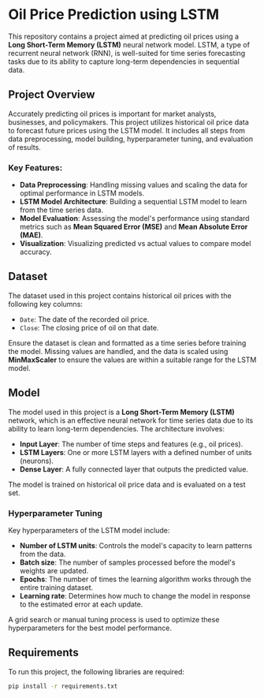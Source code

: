 # Oil Price Prediction using LSTM

This repository contains a project aimed at predicting oil prices using a **Long Short-Term Memory (LSTM)** neural network model. LSTM, a type of recurrent neural network (RNN), is well-suited for time series forecasting tasks due to its ability to capture long-term dependencies in sequential data.

## Project Overview

Accurately predicting oil prices is important for market analysts, businesses, and policymakers. This project utilizes historical oil price data to forecast future prices using the LSTM model. It includes all steps from data preprocessing, model building, hyperparameter tuning, and evaluation of results.

### Key Features:
- **Data Preprocessing**: Handling missing values and scaling the data for optimal performance in LSTM models.
- **LSTM Model Architecture**: Building a sequential LSTM model to learn from the time series data.
- **Model Evaluation**: Assessing the model's performance using standard metrics such as **Mean Squared Error (MSE)** and **Mean Absolute Error (MAE)**.
- **Visualization**: Visualizing predicted vs actual values to compare model accuracy.

## Dataset

The dataset used in this project contains historical oil prices with the following key columns:
- `Date`: The date of the recorded oil price.
- `Close`: The closing price of oil on that date.

Ensure the dataset is clean and formatted as a time series before training the model. Missing values are handled, and the data is scaled using **MinMaxScaler** to ensure the values are within a suitable range for the LSTM model.

## Model

The model used in this project is a **Long Short-Term Memory (LSTM)** network, which is an effective neural network for time series data due to its ability to learn long-term dependencies. The architecture involves:
- **Input Layer**: The number of time steps and features (e.g., oil prices).
- **LSTM Layers**: One or more LSTM layers with a defined number of units (neurons).
- **Dense Layer**: A fully connected layer that outputs the predicted value.
  
The model is trained on historical oil price data and is evaluated on a test set.

### Hyperparameter Tuning

Key hyperparameters of the LSTM model include:
- **Number of LSTM units**: Controls the model's capacity to learn patterns from the data.
- **Batch size**: The number of samples processed before the model's weights are updated.
- **Epochs**: The number of times the learning algorithm works through the entire training dataset.
- **Learning rate**: Determines how much to change the model in response to the estimated error at each update.

A grid search or manual tuning process is used to optimize these hyperparameters for the best model performance.

## Requirements

To run this project, the following libraries are required:

```bash
pip install -r requirements.txt
